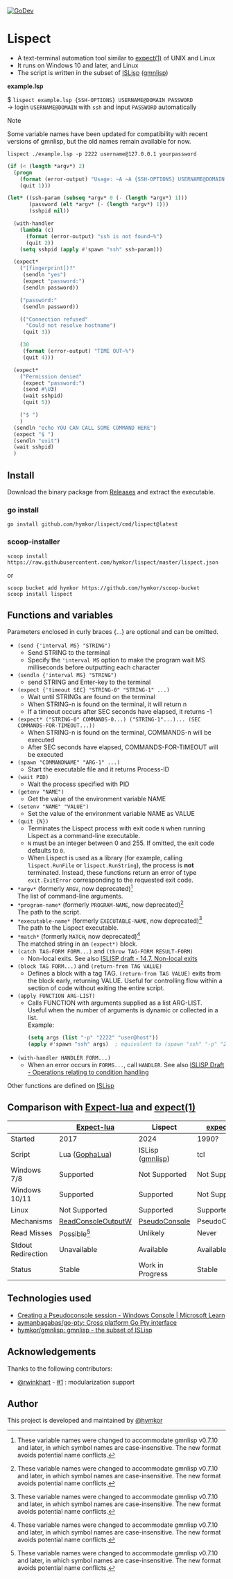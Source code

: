 [![GoDev](https://pkg.go.dev/badge/github.com/hymkor/lispect)](https://pkg.go.dev/github.com/hymkor/lispect)

Lispect
=======

- A text-terminal automation tool similar to [expect(1)] of UNIX and Linux
- It runs on Windows 10 and later, and Linux
- The script is written in the subset of [ISLisp] ([gmnlisp])

[expect(1)]: https://linux.die.net/man/1/expect

**example.lsp**

$ `lispect example.lsp {SSH-OPTIONS} USERNAME@DOMAIN PASSWORD`  
→ login `USERNAME@DOMAIN` with `ssh` and input `PASSWORD` automatically

> [!NOTE]
> Some variable names have been updated for compatibility with recent versions of gmnlisp, but the old names remain available for now.

`lispect ./example.lsp -p 2222 username@127.0.0.1 yourpassword`

```example.lsp
(if (< (length *argv*) 2)
  (progn
    (format (error-output) "Usage: ~A ~A {SSH-OPTIONS} USERNAME@DOMAIN PASSWORD~%" *executable-name* *program-name*)
    (quit 1)))

(let* ((ssh-param (subseq *argv* 0 (- (length *argv*) 1)))
       (password (elt *argv* (- (length *argv*) 1)))
       (sshpid nil))

  (with-handler
    (lambda (c)
      (format (error-output) "ssh is not found~%")
      (quit 2))
    (setq sshpid (apply #'spawn "ssh" ssh-param)))

  (expect*
    ("[fingerprint])?"
     (sendln "yes")
     (expect "password:")
     (sendln password))

    ("password:"
     (sendln password))

    (("Connection refused"
      "Could not resolve hostname")
     (quit 3))

    (30
     (format (error-output) "TIME OUT~%")
     (quit 4)))

  (expect*
    ("Permission denied"
     (expect "password:")
     (send #\U3)
     (wait sshpid)
     (quit 5))

    ("$ ")
    )
  (sendln "echo YOU CAN CALL SOME COMMAND HERE")
  (expect "$ ")
  (sendln "exit")
  (wait sshpid)
  )
```

Install
-------

Download the binary package from [Releases](https://github.com/hymkor/lispect/releases) and extract the executable.

### go install

```
go install github.com/hymkor/lispect/cmd/lispect@latest
```

### scoop-installer

```
scoop install https://raw.githubusercontent.com/hymkor/lispect/master/lispect.json
```

or

```
scoop bucket add hymkor https://github.com/hymkor/scoop-bucket
scoop install lispect
```

Functions and variables
-----------------------

Parameters enclosed in curly braces {...} are optional and can be omitted.

- `(send {'interval MS} "STRING")`
    - Send STRING to the terminal
    - Specify the `'interval MS` option to make the program wait MS milliseconds before outputting each character
- `(sendln {'interval MS} "STRING")`
    - send STRING and Enter-key to the terminal
- `(expect {'timeout SEC} "STRING-0" "STRING-1" ...)`
    - Wait until STRINGs are found on the terminal
    - When STRING-n is found on the terminal, it will return n
    - If a timeout occurs after SEC seconds have elapsed, it returns -1
- `(expect* ("STRING-0" COMMANDS-0...) ("STRING-1"...)... (SEC COMMANDS-FOR-TIMEOUT...))`
    - When STRING-n is found on the terminal, COMMANDS-n will be executed
    - After SEC seconds have elapsed, COMMANDS-FOR-TIMEOUT will be executed
- `(spawn "COMMANDNAME" "ARG-1" ...)`
    - Start the executable file and it returns Process-ID
- `(wait PID)`
    - Wait the process specified with PID
- `(getenv "NAME")`
    - Get the value of the environment variable NAME
- `(setenv "NAME" "VALUE")`
    - Set the value of the environment variable NAME as VALUE
- `(quit {N})`
    - Terminates the Lispect process with exit code `N` when running Lispect as a command-line executable.
    - `N` must be an integer between 0 and 255. If omitted, the exit code defaults to `0`.
    - When Lispect is used as a library (for example, calling `lispect.RunFile` or `lispect.RunString`), the process is **not** terminated. Instead, these functions return an error of type `exit.ExitError` corresponding to the requested exit code.
- `*argv*` (formerly `ARGV`, now deprecated)[^1]  
  The list of command-line arguments.
- `*program-name*` (formerly `PROGRAM-NAME`, now deprecated)[^1]  
  The path to the script.
- `*executable-name*` (formerly `EXECUTABLE-NAME`, now deprecated)[^1]  
  The path to the Lispect executable.
- `*match*` (formerly `MATCH`, now deprecated)[^1]  
  The matched string in an `(expect*)` block.
- `(catch TAG-FORM FORM...)` and `(throw TAG-FORM RESULT-FORM)`
    - Non-local exits. See also [ISLISP draft - 14.7. Non-local exits](https://islisp-dev.github.io/ISLispHyperDraft/islisp-v23.html#non_local_exits)
- `(block TAG FORM...)` and `(return-from TAG VALUE)`
    - Defines a block with a tag TAG. `(return-from TAG VALUE)` exits from the block early, returning VALUE. Useful for controlling flow within a section of code without exiting the entire script.
- `(apply FUNCTION ARG-LIST)`
    - Calls FUNCTION with arguments supplied as a list ARG-LIST.  
      Useful when the number of arguments is dynamic or collected in a list.  
      Example:
      ```lisp
      (setq args (list "-p" "2222" "user@host"))
      (apply #'spawn "ssh" args)  ; equivalent to (spawn "ssh" "-p" "2222" "user@host")
      ```
- `(with-handler HANDLER FORM...)`
    - When an error occurs in `FORMS...`, call `HANDLER`.
      See also [ISLISP Draft - Operations relating to condition handling](https://islisp-dev.github.io/ISLispHyperDraft/islisp-v23.html#s_with_handler)

[^1]: These variable names were changed to accommodate gmnlisp v0.7.10 and later, in which symbol names are case-insensitive. The new format avoids potential name conflicts.

Other functions are defined on [ISLisp]

Comparison with [Expect-lua] and [expect(1)]
--------------------------------------------

|                       | [Expect-lua]          | Lispect       |[expect(1)]
|-----------------------|-----------------------|---------------|-----------
| Started               | 2017                  | 2024          | 1990?
| Script                | Lua ([GophaLua])      | ISLisp ([gmnlisp]) | tcl
| Windows 7/8           | Supported             | Not Supported | Not Supported
| Windows 10/11         | Supported             | Supported     | Not Supported
| Linux                 | Not Supported         | Supported     | Supported
| Mechanisms            | [ReadConsoleOutputW]  |[PseudoConsole]| PseudoConsole
| Read Misses           | Possible[^1]          | Unlikely      | Never
| Stdout Redirection    | Unavailable           | Available     | Available
| Status                | Stable                |Work in Progress| Stable

[^1]: When the output is too excessive, there might be some dropped data

[ReadConsoleOutputW]: https://github.com/hymkor/expect/issues/34
[PseudoConsole]: https://learn.microsoft.com/en-us/windows/console/creating-a-pseudoconsole-session
[Expect-lua]: https://github.com/hymkor/expect

Technologies used
-----------------

- [Creating a Pseudoconsole session - Windows Console | Microsoft Learn](https://learn.microsoft.com/en-us/windows/console/creating-a-pseudoconsole-session)
- [aymanbagabas/go-pty: Cross platform Go Pty interface](https://github.com/aymanbagabas/go-pty)
- [hymkor/gmnlisp: gmnlisp - the subset of ISLisp][gmnlisp]

[ISLisp]: http://islisp.org
[gmnlisp]: https://github.com/hymkor/gmnlisp
[GophaLua]: https://github.com/yuin/gopher-lua

Acknowledgements
----------------

Thanks to the following contributors:

- [@rwinkhart](https://github.com/rwinkhart) - [#1](https://github.com/hymkor/lispect/pull/1) : modularization support

Author
------

This project is developed and maintained by [@hymkor](https://github.com/hymkor)
